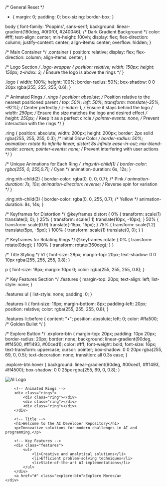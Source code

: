 /* General Reset */
* {
    margin: 0;
    padding: 0;
    box-sizing: border-box;
}

body {
    font-family: 'Poppins', sans-serif;
    background: linear-gradient(180deg, #0f0f0f, #240046); /* Dark Gradient Background */
    color: #fff;
    text-align: center;
    min-height: 100vh;
    display: flex;
    flex-direction: column;
    justify-content: center;
    align-items: center;
    overflow: hidden;
}

/* Main Container */
.container {
    position: relative;
    display: flex;
    flex-direction: column;
    align-items: center;
}

/* Logo Section */
.logo-wrapper {
    position: relative;
    width: 150px;
    height: 150px;
    z-index: 3; /* Ensure the logo is above the rings */
}

.logo {
    width: 100%;
    height: 100%;
    border-radius: 50%;
    box-shadow: 0 0 20px rgba(255, 255, 255, 0.6);
}

/* Animated Rings */
.rings {
    position: absolute; /* Position relative to the nearest positioned parent */
    top: 50%;
    left: 50%;
    transform: translate(-35%, -92%); /* Center perfectly */
    z-index: 1; /* Ensure it stays behind the logo */
    width: 250px; /* Ensure the size matches the logo and desired effect */
    height: 250px; /* Keep it as a perfect circle */
    pointer-events: none; /* Prevent interaction with the rings */
}


.ring {
    position: absolute;
    width: 200px;
    height: 200px;
    border: 2px solid rgba(255, 255, 255, 0.3); /* Initial Glow Color */
    border-radius: 50%;
    animation: rotate 6s infinite linear, distort 8s infinite ease-in-out;
    mix-blend-mode: screen;
    pointer-events: none; /* Prevent interfering with user actions */
}

/* Unique Animations for Each Ring */
.ring:nth-child(1) {
    border-color: rgba(255, 0, 255,0.7); /* Cyan */
    animation-duration: 6s, 12s;
}

.ring:nth-child(2) {
    border-color: rgba(0, 0, 0, 0.7); /* Pink */
    animation-duration: 7s, 10s;
    animation-direction: reverse; /* Reverse spin for variation */
}

.ring:nth-child(3) {
    border-color: rgba(0, 0, 255, 0.7); /* Yellow */
    animation-duration: 8s, 14s;
}

/* Keyframes for Distortion */
@keyframes distort {
    0% {
        transform: scale(1) translate(0, 0);
    }
    25% {
        transform: scale(1.1) translate(10px, -10px);
    }
    50% {
        transform: scale(0.9) translate(-15px, 15px);
    }
    75% {
        transform: scale(1.2) translate(5px, -5px);
    }
    100% {
        transform: scale(1) translate(0, 0);
    }
}

/* Keyframes for Rotating Rings */
@keyframes rotate {
    0% {
        transform: rotate(0deg);
    }
    100% {
        transform: rotate(360deg);
    }
}

/* Title Styling */
h1 {
    font-size: 28px;
    margin-top: 20px;
    text-shadow: 0 0 10px rgba(255, 255, 255, 0.8);
}

p {
    font-size: 18px;
    margin: 10px 0;
    color: rgba(255, 255, 255, 0.8);
}

/* Key Features Section */
.features {
    margin-top: 20px;
    text-align: left;
    list-style: none;
}

.features ul {
    list-style: none;
    padding: 0;
}

.features li {
    font-size: 16px;
    margin-bottom: 8px;
    padding-left: 20px;
    position: relative;
    color: rgba(255, 255, 255, 0.8);
}

.features li::before {
    content: "•";
    position: absolute;
    left: 0;
    color: #ffa500; /* Golden Bullet */
}

/* Explore Button */
.explore-btn {
    margin-top: 20px;
    padding: 10px 20px;
    border-radius: 20px;
    border: none;
    background: linear-gradient(90deg, #ff4500, #ff1493, #00ced1);
    color: #fff;
    font-weight: bold;
    font-size: 16px;
    text-transform: uppercase;
    cursor: pointer;
    box-shadow: 0 0 20px rgba(255, 69, 0, 0.5);
    text-decoration: none;
    transition: all 0.3s ease;
}

.explore-btn:hover {
    background: linear-gradient(90deg, #00ced1, #ff1493, #ff4500);
    box-shadow: 0 0 25px rgba(255, 69, 0, 0.8);
}
<!DOCTYPE html>
<html lang="en">
<head>
    <meta charset="UTF-8">
    <meta name="viewport" content="width=device-width, initial-scale=1.0">
    <title>AI Developer Repository</title>
    <link rel="stylesheet" href="styles.css">
</head>
<body>
    <div class="container">
        <!-- Logo Section -->
        <div class="logo-wrapper">
            <img src="https://assets.onecompiler.app/42z4p2yvk/42z4nc2xm/Logo.jpg" alt="AI Logo" class="logo">
        </div>

        <!-- Animated Rings -->
        <div class="rings">
            <div class="ring"></div>
            <div class="ring"></div>
            <div class="ring"></div>
        </div>

        <!-- Title -->
        <h1>Welcome to the AI Developer Repository</h1>
        <p>Innovative solutions for modern challenges in AI and programming.</p>

        <!-- Key Features -->
        <div class="features">
            <ul>
                <li>Creative and analytical solutions</li>
                <li>Efficient problem-solving techniques</li>
                <li>State-of-the-art AI implementations</li>
            </ul>
        </div>
        <a href="#" class="explore-btn">Explore More</a>
    </div>
</body>
</html>
